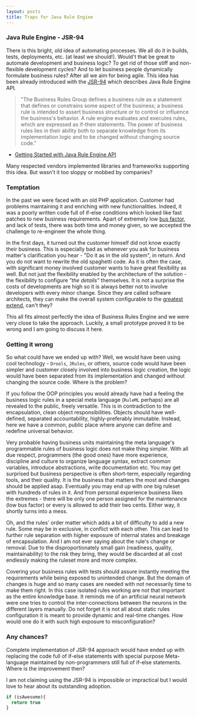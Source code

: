 ```yaml
---
layout: posts
title: Traps for Java Rule Engine
---
```


### Java Rule Engine - JSR-94
There is this bright, old idea of automating processes. We all do it in builds, tests, deployments, etc. (at least we should!). Would't that be great to automate development and business logic? To get rid of those stiff and non-flexible development cycles? And to let business people dynamically formulate business rules? After all we aim for being agile.
This idea has been already introduced with the [JSR-94](https://jcp.org/en/jsr/detail?id=94) which describes Java Rule Engine API. 

> "The Business Rules Group defines a business rule as a statement that defines or constrains some aspect of the business;
> a business rule is intended to assert business structure or to control or influence the business's behavior.
> A rule engine evaluates and executes rules, which are expressed as if-then statements.
> The power of business rules lies in their ability both to separate knowledge from its implementation logic and to be changed without changing source code."
- [Getting Started with Java Rule Engine API](http://www.oracle.com/technetwork/articles/javase/javarule-139829.html)

Many respected vendors implemented libraries and frameworks supporting this idea. But wasn't it too sloppy or mobbed by companies?

### Temptation
In the past we were faced with an old PHP application. Customer had problems maintaining it and enriching with new functionalities. Indeed, it was a poorly written code full of if-else conditions which looked like fast patches to new business requirements. Apart of extremely low [bus factor](https://en.wikipedia.org/wiki/Bus_factor), and lack of tests, there was both time and money given, so we accepted the challenge to re-engineer the whole thing.

In the first days, it turned out the customer himself did not know exactly their business. This is especially bad as whenever you ask for business matter's clarification you hear - "Do it as in the old system", in return. And you do not want to rewrite the old spaghetti code. As it is often the case, with significant money involved customer wants to have great flexibility as well. But not just the flexibility enabled by the architecture of the solution - the flexibility to configure _"the details"_ themselves. It is not a surprise the costs of developments are high so it is always better not to involve developers with every minor change. Since they are called software architects, they can make the overall system configurable to the [greatest extend](http://martinfowler.com/ieeeSoftware/whoNeedsArchitect.pdf), can't they?

This all fits almost perfectly the idea of Business Rules Engine and we were very close to take the approach. Luckily, a small prototype proved it to be wrong and I am going to discuss it here.

### Getting it wrong
So what could have we ended up with? Well, we would have been using cool technology - `Drools`, `JRules`, or others, source code would have been simpler and customer closely involved into business logic creation, the logic would have been separated from its implementation and changed without changing the source code. Where is the problem?

If you follow the OOP principles you would already have had a feeling the business logic rules in a special meta language (`RuleML` perhaps) are all revealed to the public, freely versatile. This is in contradiction to the encapsulation, clean object responsibilities. Objects should have well-defined, separated accountability, highly-preferably immutable. Instead, here we have a common, public place where anyone can define and redefine universal behavior.

Very probable having business units maintaining the meta language's programmable rules of business logic does not make thing simpler. With all due respect, programmers (the good ones) have more experience, discipline and culture to organize language syntax, extract common variables, introduce abstractions, write documentation etc. You may get surprised but business perspective is often short-term, especially regarding tools, and their quality. It is the business that matters the most and changes should be applied asap. Eventually you may end up with one big ruleset with hundreds of rules in it. And from personal experience business likes the extremes - there will be only one person assigned for the maintenance (low bus factor) or every is allowed to add their two cents. Either way, it shortly turns into a mess.

Oh, and the rules' order matter which adds a bit of difficulty to add a new rule. Some may be in exclusive, in conflict with each other. This can lead to further rule separation with higher exposure of internal states and breakage of encapsulation. And I am not ever saying about the rule's change or removal. Due to the disproportionately small gain (readiness, quality, maintainability) to the risk they bring, they would be discarded at all cost endlessly making the ruleset more and more complex.

Covering your business rules with tests should assure instantly meeting the requirements while being exposed to unintended change. But the domain of changes is huge and so many cases are needed with not necessarily time to make them right. In this case isolated rules working are not that important as the entire knowledge base. It reminds me of an artificial neural network were one tries to control the inter-connections between the neurons in the different layers manually.
Do not forget it is not all about static rules configuration it is meant to provide dynamic and real-time changes. How would one do it with such high exposure to misconfiguration?

### Any chances?
Complete implementation of JSR-94 approach would have ended up with replacing the code full of if-else statements with special purpose Meta-language maintained by non-programmers still full of if-else statements. Where is the improvement then?

I am not claiming using the JSR-94 is impossible or impractical but I would love to hear about its outstanding adoption.

```javascript
if (isAwesome){
  return true
}
```
